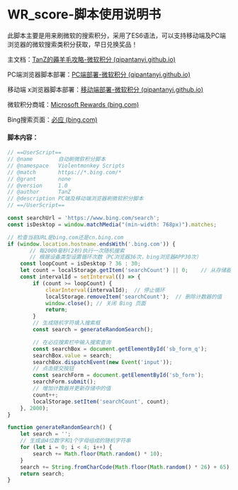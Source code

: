 # WR_score-脚本使用说明书
​        此脚本主要是用来刷微软的搜索积分，采用了ES6语法，可以支持移动端及PC端浏览器的微软搜索类积分获取，早日兑换奖品！

主文档：[TanZ的薅羊毛攻略-微软积分 (qipantanyi.github.io)](https://qipantanyi.github.io/WR_score/)

PC端浏览器脚本部署：[PC端部署-微软积分 (qipantanyi.github.io)](https://qipantanyi.github.io/WR_score/page/page01.html)

移动端 x浏览器脚本部署：[移动端部署-微软积分 (qipantanyi.github.io)](https://qipantanyi.github.io/WR_score/page/page02.html)

微软积分商城：[Microsoft Rewards (bing.com)](https://rewards.bing.com/)

Bing搜索页面：[必应 (bing.com)](https://cn.bing.com/)



#### 脚本内容：

```javascript
// ==UserScript==
// @name        自动刷微软积分脚本
// @namespace   Violentmonkey Scripts
// @match       https://*.bing.com/*
// @grant       none
// @version     1.0
// @author      TanZ
// @description PC端及移动端浏览器刷微软积分脚本
// ==/UserScript==

const searchUrl = 'https://www.bing.com/search';
const isDesktop = window.matchMedia("(min-width: 768px)").matches;

// 检查当前URL是bing.com还是cn.bing.com
if (window.location.hostname.endsWith('.bing.com')) {
       // 每2000毫秒(2秒)执行一次随机搜索
       // 根据设备类型设置循环次数（PC浏览器36次，bing浏览器APP30次）
    const loopCount = isDesktop ? 36 : 30; 
    let count = localStorage.getItem('searchCount') || 0;    // 从存储器中获取计数器初始值
    const intervalId = setInterval(() => {
        if (count >= loopCount) {
            clearInterval(intervalId);  // 停止循环
            localStorage.removeItem('searchCount');  // 删除计数器的值
            window.close(); // 关闭 Bing 页面
            return;
        }
        // 生成随机字符填入搜索框
        const search = generateRandomSearch();

        // 在必应搜索栏中输入搜索查询
        const searchBox = document.getElementById('sb_form_q');
        searchBox.value = search;
        searchBox.dispatchEvent(new Event('input'));
        // 点击提交按钮
        const searchForm = document.getElementById('sb_form');
        searchForm.submit();
        // 增加计数器并更新存储中的值
        count++;
        localStorage.setItem('searchCount', count);
    }, 2000);
}

function generateRandomSearch() {
    let search = '';
    // 生成由4位数字和1个字母组成的随机字符串
    for (let i = 0; i < 4; i++) {
        search += Math.floor(Math.random() * 10);
    }
    search += String.fromCharCode(Math.floor(Math.random() * 26) + 65);
    return search;
}

```

